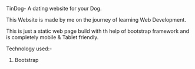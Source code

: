 TinDog- A dating website for your Dog.

This Website is made by me on the journey of learning Web Development.

This is just a static web page build with th help of bootstrap framework and is completely mobile & Tablet friendly.

Technology used:-
1. Bootstrap

